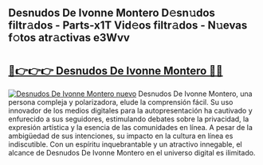 ## Desnudos De Ivonne Montero D𝚎sn𝚞dos filtr𝚊dos - Parts-x1T Vid𝚎os filtr𝚊dos - N𝚞evas f𝚘tos atr𝚊ctivas e3Wvv

# <h2><a href="http://mbag5g.tromn.icu/?c=Desnudos+De+Ivonne+Montero">🔗👉👉👉 Desnudos De Ivonne Montero 🔗🔗</a></h2>

[![Desnudos De Ivonne Montero nuevo](https://i.imgur.com/pEAQMta.gif)](http://mbag5g.tromn.icu/?c=Desnudos+De+Ivonne+Montero)
Desnudos De Ivonne Montero, una persona compleja y polarizadora, elude la comprensión fácil. Su uso innovador de los medios digitales para la autopresentación ha cautivado y enfurecido a sus seguidores, estimulando debates sobre la privacidad, la expresión artística y la esencia de las comunidades en línea. A pesar de la ambigüedad de sus intenciones, su impacto en la cultura en línea es indiscutible. Con un espíritu inquebrantable y un atractivo innegable, el alcance de Desnudos De Ivonne Montero en el universo digital es ilimitado.
